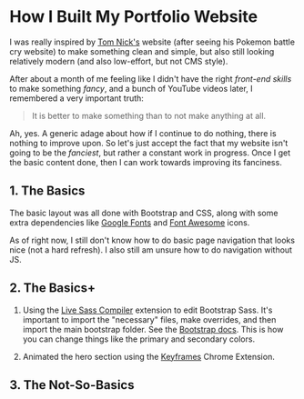 # How I Built My Portfolio Website

I was really inspired by [Tom Nick's](https://tomnick.org/) website (after seeing his Pokemon battle cry website) to make something clean and simple, but also still looking relatively modern (and also low-effort, but not CMS style).

After about a month of me feeling like I didn't have the right *front-end skills* to make something *fancy*, and a bunch of YouTube videos later, I remembered a very important truth:

> It is better to make something than to not make anything at all.

Ah, yes. A generic adage about how if I continue to do nothing, there is nothing to improve upon. So let's just accept the fact that my website isn't going to be the *fanciest*, but rather a constant work in progress. Once I get the basic content done, then I can work towards improving its fanciness.

## 1. The Basics

The basic layout was all done with Bootstrap and CSS, along with some extra dependencies like [Google Fonts](https://fonts.google.com/) and [Font Awesome](https://fontawesome.com/) icons.

As of right now, I still don't know how to do basic page navigation that looks nice (not a hard refresh). I also still am unsure how to do navigation without JS.

## 2. The Basics+

1. Using the [Live Sass Compiler](https://marketplace.visualstudio.com/items?itemName=ritwickdey.live-sass) extension to edit Bootstrap Sass. It's important to import the "necessary" files, make overrides, and then import the main bootstrap folder. See the [Bootstrap docs](https://getbootstrap.com/docs/4.1/getting-started/theming/#sass). This is how you can change things like the primary and secondary colors.

2. Animated the hero section using the [Keyframes](https://keyframes.app/) Chrome Extension.

## 3. The Not-So-Basics

